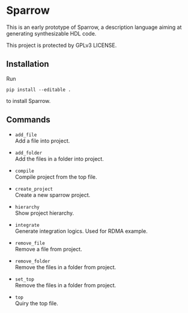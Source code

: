 # Sparrow

This is an early prototype of Sparrow, a description language aiming at generating synthesizable HDL code.

This project is protected by GPLv3 LICENSE.

## Installation

Run
```
pip install --editable .
```
to install Sparrow.

## Commands

 + ```add_file```     
    Add a file into project.
    
 + ```add_folder```           
    Add the files in a folder into project.

 + ```compile```              
    Compile project from the top file.

 + ```create_project```       
    Create a new sparrow project.
    
 + ```hierarchy```            
    Show project hierarchy.

 + ```integrate```            
    Generate integration logics. Used for RDMA example.

 + ```remove_file```          
    Remove a file from project.

 + ```remove_folder```        
    Remove the files in a folder from project.

 + ```set_top```              
    Remove the files in a folder from project.

 + ```top```                  
    Quiry the top file.
